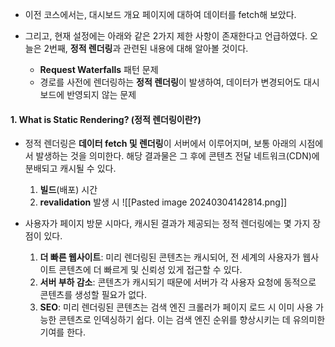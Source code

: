 
- 이전 코스에서는, 대시보드 개요 페이지에 대하여 데이터를 fetch해 보았다.

- 그리고, 현재 설정에는 아래와 같은 2가지 제한 사항이 존재한다고 언급하였다. 오늘은 2번째, **정적 렌더링**과 관련된 내용에 대해 알아볼 것이다.
	- **Request Waterfalls** 패턴 문제
	- 경로를 사전에 렌더링하는 **정적 렌더링**이 발생하여, 데이터가 변경되어도 대시보드에 반영되지 않는 문제


#### 1. What is Static Rendering? (정적 렌더링이란?)

- 정적 렌더링은 **데이터 fetch 및 렌더링**이 서버에서 이루어지며, 보통 아래의 시점에서 발생하는 것을 의미한다. 해당 결과물은 그 후에 콘텐츠 전달 네트워크(CDN)에 분배되고 캐시될 수 있다.
	1. **빌드**(배포) 시간
	2. **revalidation** 발생 시 
![[Pasted image 20240304142814.png]]

- 사용자가 페이지 방문 시마다, 캐시된 결과가 제공되는 정적 렌더링에는 몇 가지 장점이 있다.
	1. **더 빠른 웹사이트**: 미리 렌더링된 콘텐츠는 캐시되어, 전 세계의 사용자가 웹사이트 콘텐츠에 더 빠르게 및 신뢰성 있게 접근할 수 있다.
	2. **서버 부하 감소**: 콘텐츠가 캐시되기 때문에 서버가 각 사용자 요청에 동적으로 콘텐츠를 생성할 필요가 없다.
	3. **SEO**: 미리 렌더링된 콘텐츠는 검색 엔진 크롤러가 페이지 로드 시 이미 사용 가능한 콘텐츠로 인덱싱하기 쉽다. 이는 검색 엔진 순위를 향상시키는 데 유의미한 기여를 한다.